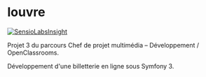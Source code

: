 louvre
======

[![SensioLabsInsight](https://insight.sensiolabs.com/projects/10a2342b-c3c9-4649-8c5b-59e0c4569756/big.png)](https://insight.sensiolabs.com/projects/10a2342b-c3c9-4649-8c5b-59e0c4569756)

Projet 3 du parcours Chef de projet multimédia – Développement / OpenClassrooms.

Développement d'une billetterie en ligne sous Symfony 3.